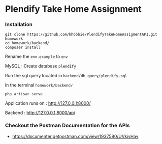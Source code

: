 # Plendify Take Home Assignment

### Installation

    git clone https://github.com/khobbie/PlendifyTakeHomeAssigmentAPI.git homework
    cd homework/backend/
    composer install


Rename the `env.example` to `env`

MySQL : Create database  `plendify`

Run the sql query located in `backend/db_query/plendify.sql`


In the terminal `homework/backend/`

    php artisan serve

Application runs on : <http://127.0.0.1:8000/>


Backend : <http://127.0.0.1:8000/api>


### Checkout the Postman Documentation for the APIs

* <https://documenter.getpostman.com/view/1937580/UVkjvHav>
